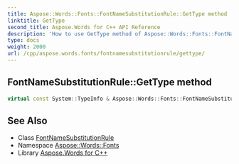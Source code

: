 ```yaml
---
title: Aspose::Words::Fonts::FontNameSubstitutionRule::GetType method
linktitle: GetType
second_title: Aspose.Words for C++ API Reference
description: 'How to use GetType method of Aspose::Words::Fonts::FontNameSubstitutionRule class in C++.'
type: docs
weight: 2000
url: /cpp/aspose.words.fonts/fontnamesubstitutionrule/gettype/
---
```

## FontNameSubstitutionRule::GetType method




```cpp
virtual const System::TypeInfo & Aspose::Words::Fonts::FontNameSubstitutionRule::GetType() const override
```

## See Also

* Class [FontNameSubstitutionRule](../)
* Namespace [Aspose::Words::Fonts](../../)
* Library [Aspose.Words for C++](../../../)
